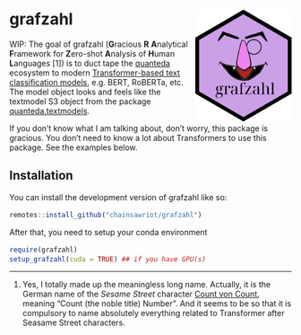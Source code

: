 
<!-- README.md is generated from README.Rmd. Please edit that file -->

# grafzahl <img src="man/figures/grafzahl_logo.svg" align="right" height="200" />

<!-- badges: start -->

<!-- badges: end -->

WIP: The goal of grafzahl (**G**racious **R** **A**nalytical
**F**ramework for **Z**ero-shot **A**nalysis of **H**uman **L**anguages
\[1\]) is to duct tape the
[quanteda](https://github.com/quanteda/quanteda) ecosystem to modern
[Transformer-based text classification
models](https://simpletransformers.ai/), e.g. BERT, RoBERTa, etc. The
model object looks and feels like the textmodel S3 object from the
package
[quanteda.textmodels](https://github.com/quanteda/quanteda.textmodels).

If you don’t know what I am talking about, don’t worry, this package is
gracious. You don’t need to know a lot about Transformers to use this
package. See the examples below.

## Installation

You can install the development version of grafzahl like so:

``` r
remotes::install_github("chainsawriot/grafzahl")
```

After that, you need to setup your conda environment

``` r
require(grafzahl)
setup_grafzahl(cuda = TRUE) ## if you have GPU(s)
```

-----

1.  Yes, I totally made up the meaningless long name. Actually, it is
    the German name of the *Sesame Street* character [Count von
    Count](https://de.wikipedia.org/wiki/Sesamstra%C3%9Fe#Graf_Zahl),
    meaning “Count (the noble title) Number”. And it seems to be so that
    it is compulsory to name absolutely everything related to
    Transformer after Seasame Street characters.
